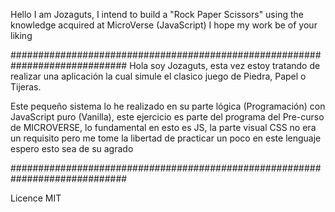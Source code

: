 Hello I am Jozaguts, I intend to build a "Rock Paper Scissors" using the knowledge acquired at MicroVerse (JavaScript) I hope my work be of your liking

#############################################################################
Hola soy Jozaguts, esta vez estoy tratando de realizar una aplicación la cual simule el clasico juego de 
Piedra, Papel o Tijeras.

Este pequeño sistema lo he realizado en su parte lógica (Programación) con JavaScript puro (Vanilla), este ejercicio es parte del programa del Pre-curso de MICROVERSE, lo fundamental en esto es JS, la parte visual CSS no era un requisito pero me tome la libertad de practicar un poco en este lenguaje espero esto sea de su agrado 

#############################################################################

Licence MIT

